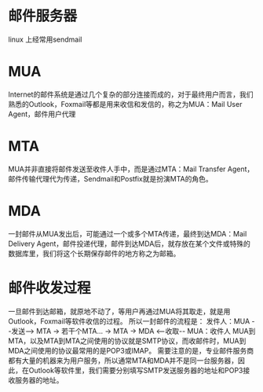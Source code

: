# 邮件服务器
linux 上经常用sendmail

# MUA
Internet的邮件系统是通过几个复杂的部分连接而成的，对于最终用户而言，我们熟悉的Outlook，Foxmail等都是用来收信和发信的，称之为MUA：Mail User Agent，邮件用户代理

# MTA
MUA并非直接将邮件发送至收件人手中，而是通过MTA：Mail Transfer Agent，邮件传输代理代为传递，Sendmail和Postfix就是扮演MTA的角色。

# MDA
一封邮件从MUA发出后，可能通过一个或多个MTA传递，最终到达MDA：Mail Delivery Agent，邮件投递代理，邮件到达MDA后，就存放在某个文件或特殊的数据库里，我们将这个长期保存邮件的地方称之为邮箱。

# 邮件收发过程
一旦邮件到达邮箱，就原地不动了，等用户再通过MUA将其取走，就是用Outlook，Foxmail等软件收信的过程。
所以一封邮件的流程是：
发件人：MUA --发送--> MTA -> 若干个MTA... -> MTA -> MDA <--收取-- MUA：收件人
MUA到MTA，以及MTA到MTA之间使用的协议就是SMTP协议，而收邮件时，MUA到MDA之间使用的协议最常用的是POP3或IMAP。
需要注意的是，专业邮件服务商都有大量的机器来为用户服务，所以通常MTA和MDA并不是同一台服务器，因此，在Outlook等软件里，我们需要分别填写SMTP发送服务器的地址和POP3接收服务器的地址。
